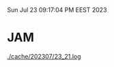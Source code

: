 Sun Jul 23 09:17:04 PM EEST 2023
# JAM
<a href='./cache/202307/23_21.log'>./cache/202307/23_21.log</a>
